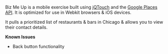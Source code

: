 Biz Me Up is a mobile exercise built using [jQTouch](http://jqtouch.com) and the [Google Places API](https://developers.google.com/maps/documentation/places]). It is optimized for use in Webkit browsers & iOS devices.

It pulls a prioritized list of restaurants & bars in Chicago & allows you to view their contact details.

**Known Issues**
* Back button functionality
